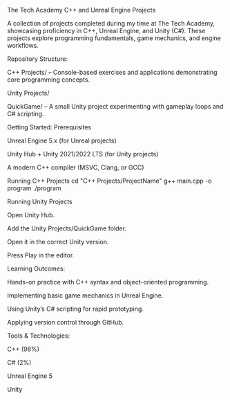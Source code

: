 The Tech Academy C++ and Unreal Engine Projects

A collection of projects completed during my time at The Tech Academy, showcasing proficiency in C++, Unreal Engine, and Unity (C#). These projects explore programming fundamentals, game mechanics, and engine workflows.

Repository Structure:

C++ Projects/ – Console-based exercises and applications demonstrating core programming concepts.

Unity Projects/

QuickGame/ – A small Unity project experimenting with gameplay loops and C# scripting.

Getting Started:
Prerequisites

Unreal Engine 5.x (for Unreal projects)

Unity Hub + Unity 2021/2022 LTS (for Unity projects)

A modern C++ compiler (MSVC, Clang, or GCC)

Running C++ Projects
cd "C++ Projects/ProjectName"
g++ main.cpp -o program
./program

Running Unity Projects

Open Unity Hub.

Add the Unity Projects/QuickGame folder.

Open it in the correct Unity version.

Press Play in the editor.

Learning Outcomes:

Hands-on practice with C++ syntax and object-oriented programming.

Implementing basic game mechanics in Unreal Engine.

Using Unity’s C# scripting for rapid prototyping.

Applying version control through GitHub.

Tools & Technologies:

C++ (98%)

C# (2%)

Unreal Engine 5

Unity
